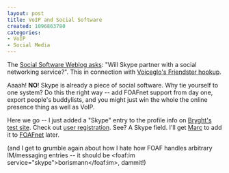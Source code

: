 ```yaml
--- 
layout: post
title: VoIP and Social Software
created: 1096863780
categories: 
- VoIP
- Social Media
---
```


<p>The <a href="http://socialsoftware.weblogsinc.com/entry/4978755886575277/">Social Software Weblog asks</a>: &quot;Will Skype partner with a social networking service?&quot;. This in connection with <a href="http://www.cpwire.com/archive/2004/9/30/1643print.asp">Voiceglo's Friendster hookup</a>.</p>

<p>Aaaah! <strong>NO</strong>! Skype is already a piece of social software. Why tie yourself to one system? Do this the right way -- add FOAFnet support from day one, export people's buddylists, and you might just win the whole the online presence thing as well as VoIP.</p>

<p>Here we go -- I just added a &quot;Skype&quot; entry to the profile info on <a href="http://test.bryght.com">Bryght's test site</a>. Check out <a href="http://test.bryght.com/user/register">user registration</a>. See? A Skype field. I'll get <a href="http://marc.blogs.it/" title="Marc Canter">Marc</a> to add it to <a href="http://www.foafnet.org">FOAFnet</a> later.</p>
<!--break-->
<p>(and I get to grumble again about how I hate how FOAF handles arbitrary IM/messaging entries -- it should be &lt;foaf:im service=&quot;skype&quot;&gt;borismann&lt;/foaf:im&gt;, dammit!)</p>

